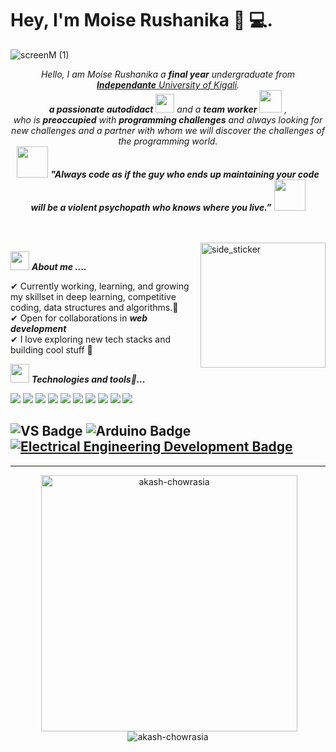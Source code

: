 # Hey, I'm Moise Rushanika 👏 💻.
 
 ![screenM (1)](https://user-images.githubusercontent.com/57562869/125964448-c8bbc20f-3da3-4056-aa93-d6aea7eb96ef.png)

<p align="center">
  <em>
    Hello, I am Moise Rushanika a <b>final year</b> undergraduate from <a href="https://www.ulk.ac.rw/"> <b>Independante</b> University of Kigali</a>. <br>
    <b>a passionate autodidact</b> <img src="https://github.com/TheDudeThatCode/TheDudeThatCode/blob/master/Assets/Developer.gif" width="30px"> and a <b>team worker</b>&nbsp;<img src="https://github.com/TheDudeThatCode/TheDudeThatCode/blob/master/Assets/Designer.gif" width="36px">&nbsp,<br>who is <b>preoccupied</b>
    with <b>programming challenges</b> and always looking for new challenges and a partner with whom we will discover the challenges of the programming world.
  </em> 
  <br>
  <img src="https://media.giphy.com/media/gH3LO09IOiZIqePwv9/giphy.gif" width="50" /> <b><i align="center">"Always code as if the guy who ends up maintaining your code will be a violent psychopath who knows where you live.”</i></b> <img src="https://media.giphy.com/media/qjqUcgIyRjsl2/giphy.gif" width="50" />
</p>
<br><br>
<img align="right" width=200px height=200px alt="side_sticker" src="https://media.giphy.com/media/TEnXkcsHrP4YedChhA/giphy.gif" />

<img src="https://media.giphy.com/media/iY8CRBdQXODJSCERIr/giphy.gif" width="30px">&nbsp;***About me ....***

✔ Currently working, learning, and growing my skillset in deep learning, competitive coding, data structures and algorithms.🔭<br>
✔  Open for collaborations in ***web development***    <!-- I'm Aadi :wave: --><br>
✔  I love exploring new tech stacks and building cool stuff 🌱<br>

<img src="https://media.giphy.com/media/iY8CRBdQXODJSCERIr/giphy.gif" width="30px">&nbsp;***Technologies and tools🔧...***
<p align="left">
 
<img src = "https://img.shields.io/badge/-HTML5-E34F26?style=flat&logo=html5&logoColor=white"> <img src = "https://img.shields.io/badge/-CSS3-1572B6?style=flat&logo=css3&logoColor=white">
<img src="https://img.shields.io/badge/-Bootstrap-563D7C?style=flat&logo=bootstrap&logoColor=white">
<img src="https://img.shields.io/badge/-JavaScript-eed718?style=flat&logo=javascript&logoColor=ffffff">
<img src="https://img.shields.io/badge/-Sass-cc6699?style=flat&logo=sass&logoColor=ffffff">
<img src="https://img.shields.io/badge/-React-000000?style=flat&logo=react&logoColor=00c8ff">
<img src="https://img.shields.io/badge/-MongoDB-4DB33D?style=flat&logo=mongodb&logoColor=FFFFFF">
<img src="https://img.shields.io/badge/-Express.js-787878?style=flat">
<img src="https://img.shields.io/badge/-Node.js-3C873A?style=flat&logo=Node.js&logoColor=white">
<img src="https://img.shields.io/badge/-Progressive Web Apps-5A0FC8?style=flat">

![VS Badge](https://img.shields.io/badge/-Visual%20Studio-239120?style=flat&logo=C-Sharp&logoColor=white)
![Arduino Badge](https://img.shields.io/badge/-Arduino-00979D?style=flat&logo=Arduino&logoColor=white)
[![Electrical Engineering Development Badge](https://img.shields.io/badge/-Electrical%20Engineering-4C8CBF?style=flat&logoColor=white)](https://github.com/search?q=user%3Azmcx16&type=Repositories) 
---
<hr>
 <p align="center">&nbsp;<img align="center" src="https://github-readme-stats.vercel.app/api?username=moise10r&show_icons=true&locale=en" alt="akash-chowrasia" width="410" />
<img align="center" src="https://github-readme-stats.vercel.app/api/top-langs?username=moise10r&show_icons=true&locale=en&layout=compact" alt="akash-chowrasia" /></p>

